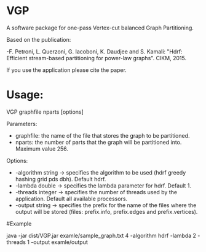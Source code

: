 # VGP
A software package for one-pass Vertex-cut balanced Graph Partitioning.

Based on the publication:

-F. Petroni, L. Querzoni, G. Iacoboni, K. Daudjee and S. Kamali: "Hdrf: Efficient stream-based partitioning for power-law graphs". CIKM, 2015.

If you use the application please cite the paper.

# Usage:

VGP graphfile nparts [options]

Parameters:
- graphfile: the name of the file that stores the graph to be partitioned.
- nparts: the number of parts that the graph will be partitioned into. Maximum value 256.

Options:
- -algorithm string  ->  specifies the algorithm to be used (hdrf greedy hashing grid pds dbh). Default hdrf.
- -lambda double  ->  specifies the lambda parameter for hdrf. Default 1.
- -threads integer  ->  specifies the number of threads used by the application. Default all available processors.
- -output string  ->  specifies the prefix for the name of the files where the output will be stored (files: prefix.info, prefix.edges and prefix.vertices).


#Example

java -jar dist/VGP.jar examle/sample_graph.txt 4 -algorithm hdrf -lambda 2 -threads 1 -output examle/output  
